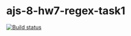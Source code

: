 # ajs-8-hw7-regex-task1
[![Build status](https://ci.appveyor.com/api/projects/status/pteq58jo9q29fm8i/branch/master?svg=true)](https://ci.appveyor.com/project/Antis85/ajs-8-hw7-regex-task1/branch/master)

